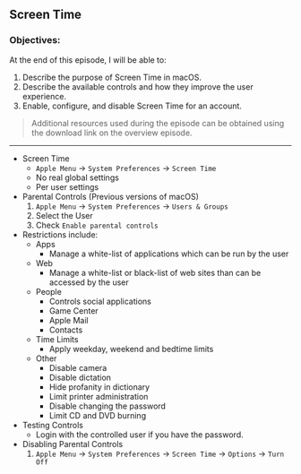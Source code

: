 ## Screen Time 

### Objectives:

At the end of this episode, I will be able to:

1. Describe the purpose of Screen Time in macOS. 
2. Describe the available controls and how they improve the user experience. 
3. Enable, configure, and disable Screen Time for an account. 

>Additional resources used during the episode can be obtained using the download link on the overview episode.

-----------------------------------------------------------

* Screen Time
	+ `Apple Menu` -> `System Preferences` -> `Screen Time`
	+ No real global settings
	+ Per user settings 
* Parental Controls (Previous versions of macOS)
	1. `Apple Menu` -> `System Preferences` -> `Users & Groups`
	2. Select the User
	3. Check `Enable parental controls`
* Restrictions include:
	+ Apps
		- Manage a white-list of applications which can be run by the user
	+ Web
		- Manage a white-list or black-list of web sites than can be accessed by the user
	+ People
		- Controls social applications
		- Game Center
		- Apple Mail
		- Contacts
	+ Time Limits
		- Apply weekday, weekend and bedtime limits
	+ Other
		- Disable camera
		- Disable dictation
		- Hide profanity in dictionary
		- Limit printer administration
		- Disable changing the password
		- Limit CD and DVD burning
* Testing Controls
	+ Login with the controlled user if you have the password. 
* Disabling Parental Controls
	1. `Apple Menu` -> `System Preferences` -> `Screen Time` -> `Options` -> `Turn Off`

